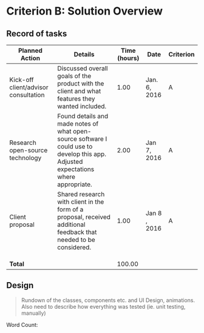 # Criterion B: Solution Overview

## Record of tasks

| Planned Action | Details | Time (hours) | Date | Criterion |
|--------------------------------------|-------------------------------------------------------------------------------------------------------------------------------------|--------------|--------------|-----------|
| Kick-off client/advisor consultation | Discussed overall goals of the product with the client and what features they wanted included. | 1.00 | Jan. 6, 2016 | A |
| Research open-source technology | Found details and made notes of what open-source software I could use to develop this app. Adjusted expectations where appropriate. | 2.00 | Jan 7, 2016 | A |
| Client proposal | Shared research with client in the form of a proposal, received additional feedback that needed to be considered. | 1.00 | Jan 8 , 2016 | A |
|  |  |  |  |  |
|  |  |  |  |  |
|  |  |  |  |  |
| **Total** |  | 100.00 |  |  |

## Design
> Rundown of the classes, components etc. and UI Design, animations.
  Also need to describe how everything was tested (ie. unit testing, manually)

Word Count: 
